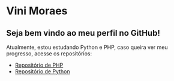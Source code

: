 # Vini Moraes
 
## Seja bem vindo ao meu perfil no GitHub!

Atualmente, estou estudando Python e PHP, caso queira ver meu progresso, acesse os repositórios:

* <a href=https://github.com/vinis-moraes/PHP> Repositório de PHP </a>
* <a href=https://github.com/vinis-moraes/Python>Repositório de Python</a>

